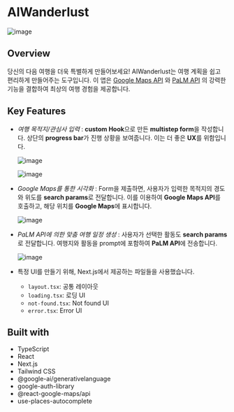 # AIWanderlust

![image](https://github.com/Valentin1495/AIWanderlust/assets/69514169/16b0c020-5aef-434d-a058-3278963319b2)

## Overview

당신의 다음 여행을 더욱 특별하게 만들어보세요! AIWanderlust는 여행 계획을 쉽고 편리하게 만들어주는 도구입니다. 이 앱은 [Google Maps API](https://developers.google.com/maps/documentation/javascript?hl=ko) 와 [PaLM API](https://developers.generativeai.google/guide/palm_api_overview) 의 강력한 기능을 결합하여 최상의 여행 경험을 제공합니다.

## Key Features

- _여행 목적지/관심사 입력_ : **custom Hook**으로 만든 **multistep form**을 작성합니다. 상단의 **progress bar**가 진행 상황을 보여줍니다. 이는 더 좋은 **UX**를 위함입니다.

  ![image](https://github.com/Valentin1495/TravelGPT/assets/69514169/508c2b9e-e597-4b56-82eb-f8b7758f8ed6)

  ![image](https://github.com/Valentin1495/TravelGPT/assets/69514169/4fa377ce-7bd9-4e1b-9825-797011ff01c5)

- _Google Maps를 통한 시각화_ : Form을 제출하면, 사용자가 입력한 목적지의 경도와 위도를 **search params**로 전달합니다. 이를 이용하여 **Google Maps API**를 호출하고, 해당 위치를 **Google Maps**에 표시합니다.

  ![image](https://github.com/Valentin1495/AIWanderlust/assets/69514169/30427377-bb1a-496f-be82-2cab6a4c19ae)

- _PaLM API에 의한 맞춤 여행 일정 생성_ : 사용자가 선택한 활동도 **search params**로 전달합니다. 여행지와 활동을 prompt에 포함하여 **PaLM API**에 전송합니다.

  ![image](https://github.com/Valentin1495/AIWanderlust/assets/69514169/82f56a34-c2b8-4266-9859-a442823b4a0b)

- 특정 UI를 만들기 위해, Next.js에서 제공하는 파일들을 사용했습니다.

  - `layout.tsx`: 공통 레이아웃
  - `loading.tsx`: 로딩 UI
  - `not-found.tsx`: Not found UI
  - `error.tsx`: Error UI

## Built with

- TypeScript
- React
- Next.js
- Tailwind CSS
- @google-ai/generativelanguage
- google-auth-library
- @react-google-maps/api
- use-places-autocomplete
